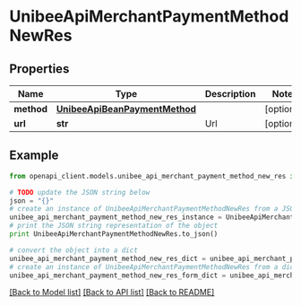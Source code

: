 # UnibeeApiMerchantPaymentMethodNewRes


## Properties

Name | Type | Description | Notes
------------ | ------------- | ------------- | -------------
**method** | [**UnibeeApiBeanPaymentMethod**](UnibeeApiBeanPaymentMethod.md) |  | [optional] 
**url** | **str** | Url | [optional] 

## Example

```python
from openapi_client.models.unibee_api_merchant_payment_method_new_res import UnibeeApiMerchantPaymentMethodNewRes

# TODO update the JSON string below
json = "{}"
# create an instance of UnibeeApiMerchantPaymentMethodNewRes from a JSON string
unibee_api_merchant_payment_method_new_res_instance = UnibeeApiMerchantPaymentMethodNewRes.from_json(json)
# print the JSON string representation of the object
print UnibeeApiMerchantPaymentMethodNewRes.to_json()

# convert the object into a dict
unibee_api_merchant_payment_method_new_res_dict = unibee_api_merchant_payment_method_new_res_instance.to_dict()
# create an instance of UnibeeApiMerchantPaymentMethodNewRes from a dict
unibee_api_merchant_payment_method_new_res_form_dict = unibee_api_merchant_payment_method_new_res.from_dict(unibee_api_merchant_payment_method_new_res_dict)
```
[[Back to Model list]](../README.md#documentation-for-models) [[Back to API list]](../README.md#documentation-for-api-endpoints) [[Back to README]](../README.md)


